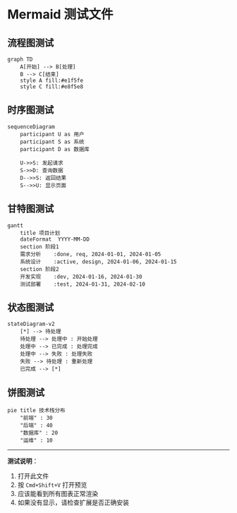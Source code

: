 # Mermaid 测试文件

## 流程图测试
```mermaid
graph TD
    A[开始] --> B[处理]
    B --> C[结束]
    style A fill:#e1f5fe
    style C fill:#e8f5e8
```

## 时序图测试
```mermaid
sequenceDiagram
    participant U as 用户
    participant S as 系统
    participant D as 数据库
    
    U->>S: 发起请求
    S->>D: 查询数据
    D-->>S: 返回结果
    S-->>U: 显示页面
```

## 甘特图测试
```mermaid
gantt
    title 项目计划
    dateFormat  YYYY-MM-DD
    section 阶段1
    需求分析    :done, req, 2024-01-01, 2024-01-05
    系统设计    :active, design, 2024-01-06, 2024-01-15
    section 阶段2
    开发实现    :dev, 2024-01-16, 2024-01-30
    测试部署    :test, 2024-01-31, 2024-02-10
```

## 状态图测试
```mermaid
stateDiagram-v2
    [*] --> 待处理
    待处理 --> 处理中 : 开始处理
    处理中 --> 已完成 : 处理完成
    处理中 --> 失败 : 处理失败
    失败 --> 待处理 : 重新处理
    已完成 --> [*]
```

## 饼图测试
```mermaid
pie title 技术栈分布
    "前端" : 30
    "后端" : 40
    "数据库" : 20
    "运维" : 10
```

---

**测试说明**：
1. 打开此文件
2. 按 `Cmd+Shift+V` 打开预览
3. 应该能看到所有图表正常渲染
4. 如果没有显示，请检查扩展是否正确安装 